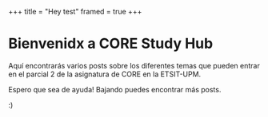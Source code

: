 +++
title = "Hey test"
framed = true
+++

# Bienvenidx a CORE Study Hub

Aquí encontrarás varios posts sobre los diferentes temas que pueden entrar en el parcial 2 de la asignatura de CORE en la ETSIT-UPM.

Espero que sea de ayuda! Bajando puedes encontrar más posts.

:)
